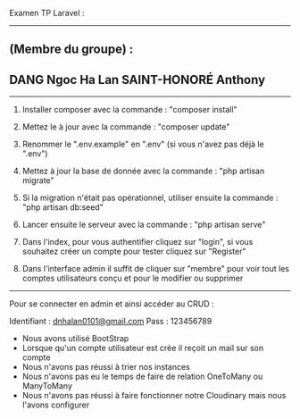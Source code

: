 Examen TP Laravel :

-------------------------------------------------------------

(Membre du groupe) :
----
DANG Ngoc Ha Lan
SAINT-HONORÉ Anthony
---

-------------------------------------------------------------

1. Installer composer avec la commande : "composer install"
2. Mettez le à jour avec la commande : "composer update"
3. Renommer le ".env.example" en ".env" (si vous n'avez pas déjà le ".env")
4. Mettez à jour la base de donnée avec la commande : "php artisan migrate"
5. Si la migration n'était pas opérationnel, utiliser ensuite la commande : "php artisan db:seed"
6. Lancer ensuite le serveur avec la commande : "php artisan serve"

7. Dans l'index, pour vous authentifier cliquez sur "login", si vous souhaitez créer un compte pour tester cliquez sur "Register"
8. Dans l'interface admin il suffit de cliquer sur "membre" pour voir tout les comptes utilisateurs conçu et pour le modifier ou supprimer

-------------------------------------------------------------

Pour se connecter en admin et ainsi accéder au CRUD :

Identifiant : dnhalan0101@gmail.com
Pass : 123456789

- Nous avons utilisé BootStrap
- Lorsque qu'un compte utilisateur est crée il reçoit un mail sur son compte
- Nous n'avons pas réussi à trier nos instances
- Nous n'avons pas eu le temps de faire de relation OneToMany ou ManyToMany
- Nous n'avons pas réussi à faire fonctionner notre Cloudinary mais nous l'avons configurer
